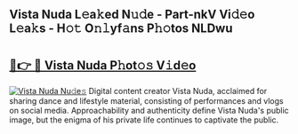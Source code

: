## Vista Nuda L𝚎a𝚔ed N𝚞𝚍e - Part-nkV Vi𝚍𝚎o L𝚎a𝚔s - H𝚘𝚝 O𝚗𝚕yf𝚊ns P𝚑𝚘tos NLDwu

# <h2><a href="http://kf72cyb.oniu.top/?m=Vista+Nuda">🔗👉 🔴 Vista Nuda P𝚑ot𝚘𝚜 V𝚒d𝚎o</a></h2>

[![Vista Nuda Nu𝚍e𝚜](https://i.imgur.com/0qMVB7G.gif)](http://kf72cyb.oniu.top/?m=Vista+Nuda)
Digital content creator Vista Nuda, acclaimed for sharing dance and lifestyle material, consisting of performances and vlogs on social media. Approachability and authenticity define Vista Nuda's public image, but the enigma of his private life continues to captivate the public.  
